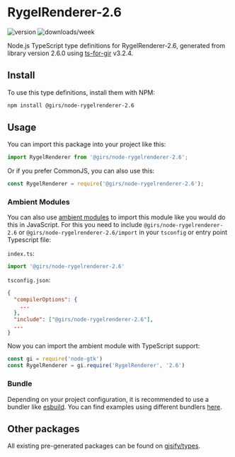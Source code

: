 
# RygelRenderer-2.6

![version](https://img.shields.io/npm/v/@girs/node-rygelrenderer-2.6)
![downloads/week](https://img.shields.io/npm/dw/@girs/node-rygelrenderer-2.6)


Node.js TypeScript type definitions for RygelRenderer-2.6, generated from library version 2.6.0 using [ts-for-gir](https://github.com/gjsify/ts-for-gir) v3.2.4.


## Install

To use this type definitions, install them with NPM:
```bash
npm install @girs/node-rygelrenderer-2.6
```

## Usage

You can import this package into your project like this:
```ts
import RygelRenderer from '@girs/node-rygelrenderer-2.6';
```

Or if you prefer CommonJS, you can also use this:
```ts
const RygelRenderer = require('@girs/node-rygelrenderer-2.6');
```

### Ambient Modules

You can also use [ambient modules](https://github.com/gjsify/ts-for-gir/tree/main/packages/cli#ambient-modules) to import this module like you would do this in JavaScript.
For this you need to include `@girs/node-rygelrenderer-2.6` or `@girs/node-rygelrenderer-2.6/import` in your `tsconfig` or entry point Typescript file:

`index.ts`:
```ts
import '@girs/node-rygelrenderer-2.6'
```

`tsconfig.json`:
```json
{
  "compilerOptions": {
    ...
  },
  "include": ["@girs/node-rygelrenderer-2.6"],
  ...
}
```

Now you can import the ambient module with TypeScript support: 

```ts
const gi = require('node-gtk')
const RygelRenderer = gi.require('RygelRenderer', '2.6')
```


### Bundle

Depending on your project configuration, it is recommended to use a bundler like [esbuild](https://esbuild.github.io/). You can find examples using different bundlers [here](https://github.com/gjsify/ts-for-gir/tree/main/examples).

## Other packages

All existing pre-generated packages can be found on [gjsify/types](https://github.com/gjsify/types).

